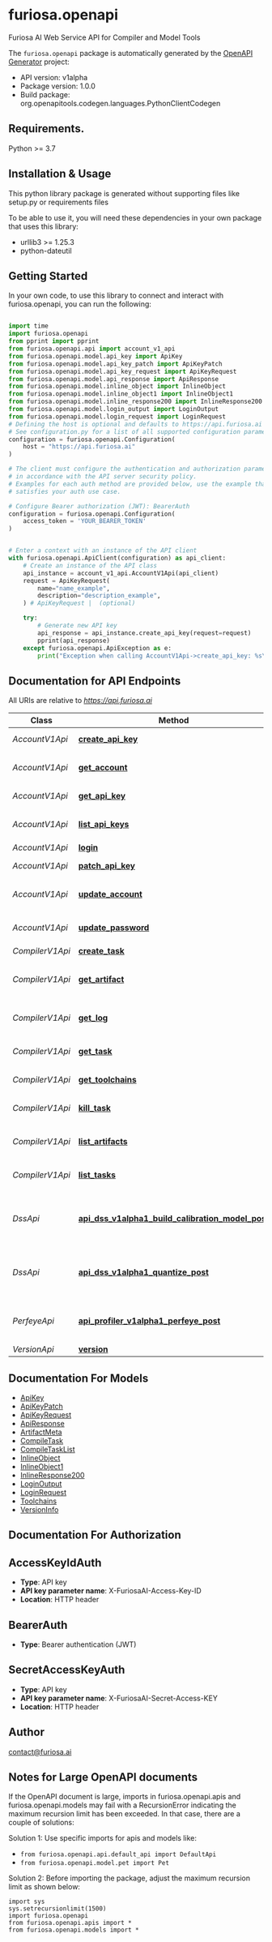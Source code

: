 # furiosa.openapi
Furiosa AI Web Service API for Compiler and Model Tools

The `furiosa.openapi` package is automatically generated by the [OpenAPI Generator](https://openapi-generator.tech) project:

- API version: v1alpha
- Package version: 1.0.0
- Build package: org.openapitools.codegen.languages.PythonClientCodegen

## Requirements.

Python >= 3.7

## Installation & Usage

This python library package is generated without supporting files like setup.py or requirements files

To be able to use it, you will need these dependencies in your own package that uses this library:

* urllib3 >= 1.25.3
* python-dateutil

## Getting Started

In your own code, to use this library to connect and interact with furiosa.openapi,
you can run the following:

```python

import time
import furiosa.openapi
from pprint import pprint
from furiosa.openapi.api import account_v1_api
from furiosa.openapi.model.api_key import ApiKey
from furiosa.openapi.model.api_key_patch import ApiKeyPatch
from furiosa.openapi.model.api_key_request import ApiKeyRequest
from furiosa.openapi.model.api_response import ApiResponse
from furiosa.openapi.model.inline_object import InlineObject
from furiosa.openapi.model.inline_object1 import InlineObject1
from furiosa.openapi.model.inline_response200 import InlineResponse200
from furiosa.openapi.model.login_output import LoginOutput
from furiosa.openapi.model.login_request import LoginRequest
# Defining the host is optional and defaults to https://api.furiosa.ai
# See configuration.py for a list of all supported configuration parameters.
configuration = furiosa.openapi.Configuration(
    host = "https://api.furiosa.ai"
)

# The client must configure the authentication and authorization parameters
# in accordance with the API server security policy.
# Examples for each auth method are provided below, use the example that
# satisfies your auth use case.

# Configure Bearer authorization (JWT): BearerAuth
configuration = furiosa.openapi.Configuration(
    access_token = 'YOUR_BEARER_TOKEN'
)


# Enter a context with an instance of the API client
with furiosa.openapi.ApiClient(configuration) as api_client:
    # Create an instance of the API class
    api_instance = account_v1_api.AccountV1Api(api_client)
    request = ApiKeyRequest(
        name="name_example",
        description="description_example",
    ) # ApiKeyRequest |  (optional)

    try:
        # Generate new API key
        api_response = api_instance.create_api_key(request=request)
        pprint(api_response)
    except furiosa.openapi.ApiException as e:
        print("Exception when calling AccountV1Api->create_api_key: %s\n" % e)
```

## Documentation for API Endpoints

All URIs are relative to *https://api.furiosa.ai*

Class | Method | HTTP request | Description
------------ | ------------- | ------------- | -------------
*AccountV1Api* | [**create_api_key**](furiosa/openapi/docs/AccountV1Api.md#create_api_key) | **POST** /api/account/v1alpha1/apikeys | Generate new API key
*AccountV1Api* | [**get_account**](furiosa/openapi/docs/AccountV1Api.md#get_account) | **GET** /api/account/v1alpha1/me | Get my account information
*AccountV1Api* | [**get_api_key**](furiosa/openapi/docs/AccountV1Api.md#get_api_key) | **GET** /api/account/v1alpha1/apikeys/{access_key_id} | Get a API key
*AccountV1Api* | [**list_api_keys**](furiosa/openapi/docs/AccountV1Api.md#list_api_keys) | **GET** /api/account/v1alpha1/apikeys | List generated API keys
*AccountV1Api* | [**login**](furiosa/openapi/docs/AccountV1Api.md#login) | **POST** /api/account/v1alpha1/login | Login
*AccountV1Api* | [**patch_api_key**](furiosa/openapi/docs/AccountV1Api.md#patch_api_key) | **PATCH** /api/account/v1alpha1/apikeys/{access_key_id} | Update a API key
*AccountV1Api* | [**update_account**](furiosa/openapi/docs/AccountV1Api.md#update_account) | **PUT** /api/account/v1alpha1/me | Update my account information
*AccountV1Api* | [**update_password**](furiosa/openapi/docs/AccountV1Api.md#update_password) | **PUT** /api/account/v1alpha1/me/password | Change my account password
*CompilerV1Api* | [**create_task**](furiosa/openapi/docs/CompilerV1Api.md#create_task) | **POST** /api/compiler/v1alpha1/tasks | Compile
*CompilerV1Api* | [**get_artifact**](furiosa/openapi/docs/CompilerV1Api.md#get_artifact) | **GET** /api/compiler/v1alpha1/tasks/{task_id}/artifacts/{name} | Gets resources of a specific compile task
*CompilerV1Api* | [**get_log**](furiosa/openapi/docs/CompilerV1Api.md#get_log) | **GET** /api/compiler/v1alpha1/tasks/{task_id}/logs | Get compilation task log
*CompilerV1Api* | [**get_task**](furiosa/openapi/docs/CompilerV1Api.md#get_task) | **GET** /api/compiler/v1alpha1/tasks/{task_id} | Get compilation task status
*CompilerV1Api* | [**get_toolchains**](furiosa/openapi/docs/CompilerV1Api.md#get_toolchains) | **GET** /api/compiler/v1alpha1/toolchains | Get compiler toolchains
*CompilerV1Api* | [**kill_task**](furiosa/openapi/docs/CompilerV1Api.md#kill_task) | **DELETE** /api/compiler/v1alpha1/tasks/{task_id} | Kill the compilation task
*CompilerV1Api* | [**list_artifacts**](furiosa/openapi/docs/CompilerV1Api.md#list_artifacts) | **GET** /api/compiler/v1alpha1/tasks/{task_id}/artifacts | Gets summary of artifacts
*CompilerV1Api* | [**list_tasks**](furiosa/openapi/docs/CompilerV1Api.md#list_tasks) | **GET** /api/compiler/v1alpha1/tasks | List compilation tasks
*DssApi* | [**api_dss_v1alpha1_build_calibration_model_post**](furiosa/openapi/docs/DssApi.md#api_dss_v1alpha1_build_calibration_model_post) | **POST** /api/dss/v1alpha1/build-calibration-model | Calibrate a model and return the calibrated one
*DssApi* | [**api_dss_v1alpha1_quantize_post**](furiosa/openapi/docs/DssApi.md#api_dss_v1alpha1_quantize_post) | **POST** /api/dss/v1alpha1/quantize | Calibrate a model and return the calibrated one
*PerfeyeApi* | [**api_profiler_v1alpha1_perfeye_post**](furiosa/openapi/docs/PerfeyeApi.md#api_profiler_v1alpha1_perfeye_post) | **POST** /api/profiler/v1alpha1/perfeye | Generate a visualized performance estimation
*VersionApi* | [**version**](furiosa/openapi/docs/VersionApi.md#version) | **GET** /version | 


## Documentation For Models

 - [ApiKey](furiosa/openapi/docs/ApiKey.md)
 - [ApiKeyPatch](furiosa/openapi/docs/ApiKeyPatch.md)
 - [ApiKeyRequest](furiosa/openapi/docs/ApiKeyRequest.md)
 - [ApiResponse](furiosa/openapi/docs/ApiResponse.md)
 - [ArtifactMeta](furiosa/openapi/docs/ArtifactMeta.md)
 - [CompileTask](furiosa/openapi/docs/CompileTask.md)
 - [CompileTaskList](furiosa/openapi/docs/CompileTaskList.md)
 - [InlineObject](furiosa/openapi/docs/InlineObject.md)
 - [InlineObject1](furiosa/openapi/docs/InlineObject1.md)
 - [InlineResponse200](furiosa/openapi/docs/InlineResponse200.md)
 - [LoginOutput](furiosa/openapi/docs/LoginOutput.md)
 - [LoginRequest](furiosa/openapi/docs/LoginRequest.md)
 - [Toolchains](furiosa/openapi/docs/Toolchains.md)
 - [VersionInfo](furiosa/openapi/docs/VersionInfo.md)


## Documentation For Authorization


## AccessKeyIdAuth

- **Type**: API key
- **API key parameter name**: X-FuriosaAI-Access-Key-ID
- **Location**: HTTP header


## BearerAuth

- **Type**: Bearer authentication (JWT)


## SecretAccessKeyAuth

- **Type**: API key
- **API key parameter name**: X-FuriosaAI-Secret-Access-KEY
- **Location**: HTTP header


## Author

contact@furiosa.ai


## Notes for Large OpenAPI documents
If the OpenAPI document is large, imports in furiosa.openapi.apis and furiosa.openapi.models may fail with a
RecursionError indicating the maximum recursion limit has been exceeded. In that case, there are a couple of solutions:

Solution 1:
Use specific imports for apis and models like:
- `from furiosa.openapi.api.default_api import DefaultApi`
- `from furiosa.openapi.model.pet import Pet`

Solution 2:
Before importing the package, adjust the maximum recursion limit as shown below:
```
import sys
sys.setrecursionlimit(1500)
import furiosa.openapi
from furiosa.openapi.apis import *
from furiosa.openapi.models import *
```

